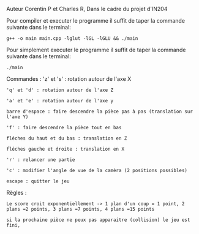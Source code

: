 Auteur Corentin P et Charles R,
Dans le cadre du projet d'IN204

Pour compiler et executer le programme il suffit de taper la commande suivante dans le terminal:

    g++ -o main main.cpp -lglut -lGL -lGLU && ./main

Pour simplement executer le programme il suffit de taper la commande suivante dans le terminal:

    ./main


Commandes :
    'z' et 's' : rotation autour de l'axe X
    
    'q' et 'd' : rotation autour de l'axe Z
    
    'a' et 'e' : rotation autour de l'axe y
    
    barre d'espace : faire descendre la pièce pas à pas (translation sur l'axe Y)
    
    'f' : faire descendre la pièce tout en bas
    
    fléches du haut et du bas : translation en Z
    
    fléches gauche et droite : translation en X
    
    'r' : relancer une partie
    
    'c' : modifier l'angle de vue de la camèra (2 positions possibles)
    
    escape : quitter le jeu
    
Règles : 

    Le score croit exponentiellement -> 1 plan d'un coup = 1 point, 2 plans =2 points, 3 plans =7 points, 4 plans =15 points
    
    si la prochaine pièce ne peux pas apparaitre (collision) le jeu est fini,
    
    
    
    
    
    
    
